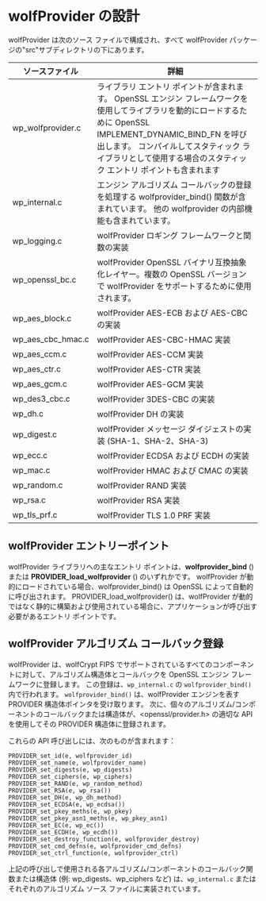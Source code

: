 # wolfProvider の設計

wolfProvider は次のソース ファイルで構成され、すべて wolfProvider パッケージの"src"サブディレクトリの下にあります。

| ソースファイル | 詳細 |
| --------------- | ---------------- |
| wp_wolfprovider.c | ライブラリ エントリ ポイントが含まれます。 OpenSSL エンジン フレームワークを使用してライブラリを動的にロードするために OpenSSL IMPLEMENT_DYNAMIC_BIND_FN を呼び出します。 コンパイルしてスタティック ライブラリとして使用する場合のスタティック エントリ ポイントも含まれます |
| wp_internal.c | エンジン アルゴリズム コールバックの登録を処理する wolfprovider_bind() 関数が含まれています。 他の wolfprovider の内部機能も含まれています。 |
| wp_logging.c | wolfProvider ロギング フレームワークと関数の実装 |
| wp_openssl_bc.c | wolfProvider OpenSSL バイナリ互換抽象化レイヤー。複数の OpenSSL バージョンで wolfProvider をサポートするために使用されます。 |
| wp_aes_block.c | wolfProvider AES-ECB および AES-CBC の実装 |
| wp_aes_cbc_hmac.c | wolfProvider AES-CBC-HMAC 実装 |
| wp_aes_ccm.c | wolfProvider AES-CCM 実装 |
| wp_aes_ctr.c | wolfProvider AES-CTR 実装 |
| wp_aes_gcm.c | wolfProvider AES-GCM 実装 |
| wp_des3_cbc.c | wolfProvider 3DES-CBC の実装 |
| wp_dh.c | wolfProvider DH の実装 |
| wp_digest.c | wolfProvider メッセージ ダイジェストの実装 (SHA-1、SHA-2、SHA-3) |
| wp_ecc.c | wolfProvider ECDSA および ECDH の実装 |
| wp_mac.c | wolfProvider HMAC および CMAC の実装 |
| wp_random.c | wolfProvider RAND 実装 |
| wp_rsa.c | wolfProvider RSA 実装 |
| wp_tls_prf.c | wolfProvider TLS 1.0 PRF 実装 |

## wolfProvider エントリーポイント

wolfProvider ライブラリへの主なエントリ ポイントは、**wolfprovider_bind** () または **PROVIDER_load_wolfprovider** () のいずれかです。 wolfProvider が動的にロードされている場合、wolfprovider_bind() は OpenSSL によって自動的に呼び出されます。 PROVIDER_load_wolfprovider() は、wolfProvider が動的ではなく静的に構築および使用されている場合に、アプリケーションが呼び出す必要があるエントリ ポイントです。

## wolfProvider アルゴリズム コールバック登録

wolfProvider は、wolfCrypt FIPS でサポートされているすべてのコンポーネントに対して、アルゴリズム構造体とコールバックを OpenSSL エンジン フレームワークに登録します。 この登録は、`wp_internal.c` の `wolfprovider_bind()` 内で行われます。 `wolfprovider_bind()` は、wolfProvider エンジンを表す PROVIDER 構造体ポインタを受け取ります。 次に、個々のアルゴリズム/コンポーネントのコールバックまたは構造体が、<openssl/provider.h> の適切な API を使用してその PROVIDER 構造体に登録されます。



これらの API 呼び出しには、次のものが含まれます：
```
PROVIDER_set_id(e, wolfprovider_id)
PROVIDER_set_name(e, wolfprovider_name)
PROVIDER_set_digests(e, wp_digests)
PROVIDER_set_ciphers(e, wp_ciphers)
PROVIDER_set_RAND(e, wp_random_method)
PROVIDER_set_RSA(e, wp_rsa())
PROVIDER_set_DH(e, wp_dh_method)
PROVIDER_set_ECDSA(e, wp_ecdsa())
PROVIDER_set_pkey_meths(e, wp_pkey)
PROVIDER_set_pkey_asn1_meths(e, wp_pkey_asn1)
PROVIDER_set_EC(e, wp_ec())
PROVIDER_set_ECDH(e, wp_ecdh())
PROVIDER_set_destroy_function(e, wolfprovider_destroy)
PROVIDER_set_cmd_defns(e, wolfprovider_cmd_defns)
PROVIDER_set_ctrl_function(e, wolfprovider_ctrl)
```

上記の呼び出しで使用される各アルゴリズム/コンポーネントのコールバック関数または構造体 (例: wp_digests、wp_ciphers など) は、`wp_internal.c` またはそれぞれのアルゴリズム ソース ファイルに実装されています。
